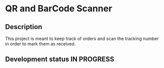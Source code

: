 # QR and BarCode Scanner
## Description
This project is meant to keep track of orders and scan the tracking number in order to mark them as received.

## Development status IN PROGRESS
